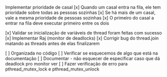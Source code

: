 Implementar prioridade de casal
[x] Quando um casal entra na fila, ele tem prioridade sobre todas as pessoas sozinhas
[x] Se há mais de um casal, vale a mesma prioridade de pessoas sozinhas
[x] O primeiro do casal a entrar na fila deve executar primeiro entre os dois

[x] Validar se inicialização de variáveis de thread foram feitas com sucesso
[x] Implementar Raj (monitor de deadlocks)
[x] Corrigir bug do thread.join matando as threads antes de elas finalizarem

[ ] Organizada no código
[ ] Verificar se esquecemos de algo que está na documentação
[ ] Documentar - não esquecer de especificar caso que dá deadlock pro monitor ver
[ ] Fazer verificação de erro para pthread_mutex_lock e pthread_mutex_unlock

